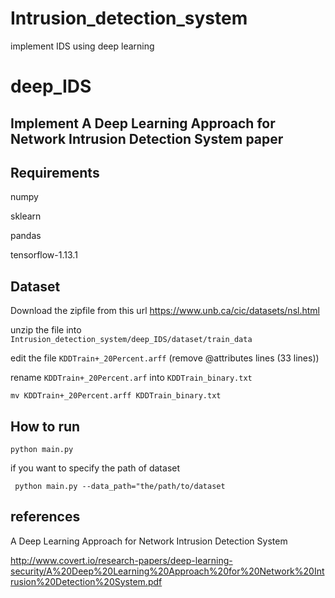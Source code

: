 # Intrusion_detection_system
implement IDS using deep learning

# deep_IDS

## Implement A Deep Learning Approach for Network Intrusion Detection System paper

## Requirements

numpy

sklearn

pandas

tensorflow-1.13.1


## Dataset
Download the zipfile from this url
https://www.unb.ca/cic/datasets/nsl.html

unzip the file into `Intrusion_detection_system/deep_IDS/dataset/train_data`

edit the file `KDDTrain+_20Percent.arff`   (remove @attributes lines (33 lines))

rename `KDDTrain+_20Percent.arf` into `KDDTrain_binary.txt`

`mv KDDTrain+_20Percent.arff KDDTrain_binary.txt`

## How to run
`
python main.py
`

if you want to specify the path of dataset 

` python main.py --data_path="the/path/to/dataset`
## references 
A Deep Learning Approach for Network Intrusion Detection
System

http://www.covert.io/research-papers/deep-learning-security/A%20Deep%20Learning%20Approach%20for%20Network%20Intrusion%20Detection%20System.pdf
